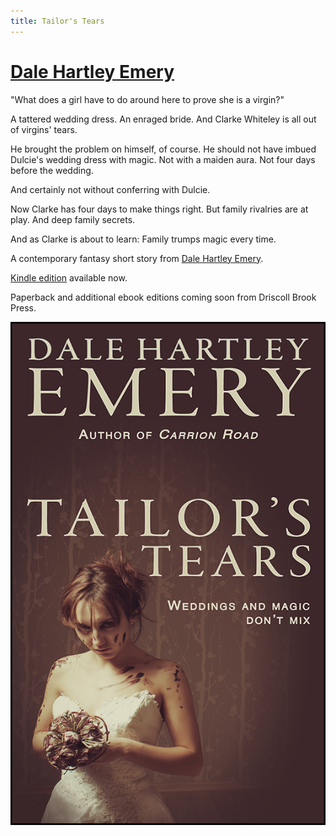 ```yaml
---
title: Tailor's Tears
---
```

# [Dale Hartley Emery](http://dalehartleyemery.com/)

"What does a girl have to do around here to prove she is a virgin?"

A tattered wedding dress.
An enraged bride.
And Clarke Whiteley is all out of virgins' tears.

He brought the problem on himself,
of course.
He should not have imbued Dulcie's wedding dress with magic.
Not with a maiden aura.
Not four days before the wedding.

And certainly not without conferring with Dulcie.

Now Clarke has four days to make things right.
But family rivalries are at play.
And deep family secrets.

And as Clarke is about to learn:
Family trumps magic every time.

A contemporary fantasy short story
from
[Dale Hartley Emery](http://dalehartleyemery.com/).

[Kindle edition](http://www.amazon.com/dp/B00J45LIZ8/?tag=driscollbrookpress-20)
available now.

Paperback
and additional ebook editions
coming soon
from Driscoll Brook Press.

![Tailor's Tears](tailors-tears-cover-web.jpg "Tailor's Tears")
